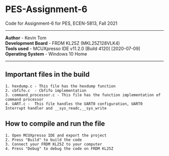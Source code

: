 # PES-Assignment-6
Code for Assignment-6 for PES, ECEN-5813,  Fall 2021
****************************************************************************************************************   
**Author**            - Kevin Tom  
**Development Board** - FRDM KL25Z (MKL25Z128VLK4)  
**Tools used**        - MCUXpresso IDE v11.2.0 [Build 4120] [2020-07-09]      
**Operating System**  - Windows 10 Home  
****************************************************************************************************************

## Important files in the build   
    1. hexdump.c - This file has the hexdump function
    2. cbfifo.c  - Cbfifo implementation    
    3. command_processor.c - This file has the function implementation of command processor
    4. UART.c -  This file handles the UART0 configuration, UART0 Interrupt handler and __sys_readc,__sys_write

 


## How to compile and run the file    
    1. Open MCUXpresso IDE and export the project 
    2. Press "Build" to build the code 
    3. Connect your FRDM KL25Z to your computer
    4. Press "Debug" to debug the code on FRDM KL25Z
 

